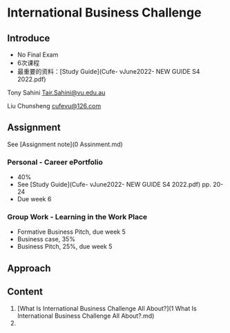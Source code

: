 # International Business Challenge

## Introduce

- No Final Exam
- 6次课程
- 最重要的资料：[Study Guide](Cufe- vJune2022- NEW GUIDE S4 2022.pdf)

Tony Sahini Tair.Sahini@vu.edu.au

Liu Chunsheng cufevu@126.com

## Assignment

See [Assignment note](0 Assinment.md)

### Personal - Career ePortfolio

- 40%
- See [Study Guide](Cufe- vJune2022- NEW GUIDE S4 2022.pdf) pp. 20-24
- Due week 6

### Group Work - Learning in the Work Place 

- Formative Business Pitch, due week 5
- Business case, 35%
- Business Pitch, 25%, due week 5

## Approach



## Content

1. [What Is International Business Challenge All About?](1 What Is International Business Challenge All About?.md)
2. 